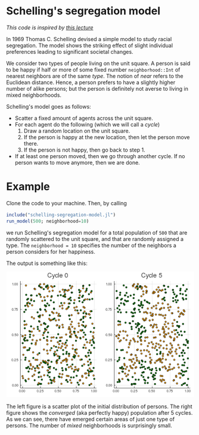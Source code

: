 # Schelling's segregation model

*This code is inspired by [this lecture](https://julia.quantecon.org/multi_agent_models/schelling.html)*

In 1969 Thomas C. Schelling devised a simple model to study racial segregation.
The model shows the striking effect of slight individual preferences leading to significant societal changes.

We consider two types of people living on the unit square.
A person is said to be happy if half or more of some fixed number `neighborhood::Int` of nearest neighbors are of the same *type*.
The notion of *near* refers to the Euclidean distance.
Hence, a person prefers to have a slightly higher number of alike persons; but the person is definitely not averse to living in mixed neighborhoods.

Schelling's model goes as follows:
- Scatter a fixed amount of agents across the unit square.
- For each agent do the following (which we will call a *cycle*)
  1. Draw a random location on the unit square.
  2. If the person is happy at the new location, then let the person move there.
  3. If the person is not happy, then go back to step 1.
- If at least one person moved, then we go through another cycle. If no person wants to move anymore, then we are done.

# Example
Clone the code to your machine.
Then, by calling
```julia
include("schelling-segregation-model.jl")
run_model(500; neighborhood=10)
```
we run Schelling's segregation model for a total population of `500` that are randomly scattered to the unit square, and that are randomly assigned a type.
The `neighborhood = 10` specifies the number of the neighbors a person considers for her happiness.

The output is something like this:

![Schelling model](schelling-model.png)

The left figure is a scatter plot of the initial distribution of persons.
The right figure shows the *converged* (aka perfectly happy) population after 5 cycles.
As we can see, there have emerged certain areas of just one type of persons.
The number of *mixed* neighborhoods is surprisingly small.
